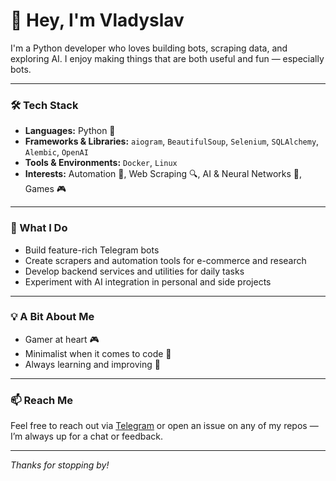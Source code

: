 # 👋 Hey, I'm Vladyslav

I'm a Python developer who loves building bots, scraping data, and exploring AI. I enjoy making things that are both useful and fun — especially bots.

---

### 🛠️ Tech Stack

- **Languages:** Python 🐍
- **Frameworks & Libraries:** `aiogram`, `BeautifulSoup`, `Selenium`, `SQLAlchemy`, `Alembic`, `OpenAI`
- **Tools & Environments:** `Docker`, `Linux`
- **Interests:** Automation 🤖, Web Scraping 🔍, AI & Neural Networks 🧠, Games 🎮

---

### 🔧 What I Do

- Build feature-rich Telegram bots
- Create scrapers and automation tools for e-commerce and research
- Develop backend services and utilities for daily tasks
- Experiment with AI integration in personal and side projects

---

### 💡 A Bit About Me

- Gamer at heart 🎮
- Minimalist when it comes to code 🧼
- Always learning and improving 💪

---

### 📫 Reach Me

Feel free to reach out via [Telegram](https://t.me/vvhat1slov3) or open an issue on any of my repos — I’m always up for a chat or feedback.

---

_Thanks for stopping by!_
